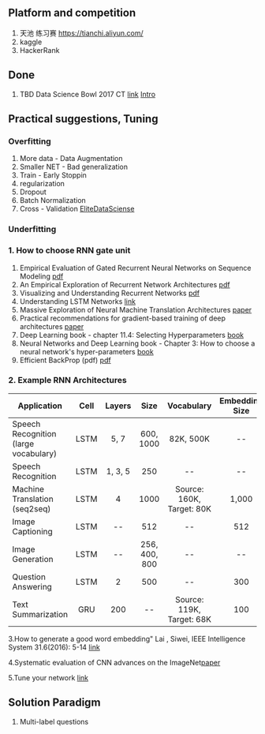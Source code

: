 ## Platform and competition

1. 天池 练习赛 https://tianchi.aliyun.com/
2. kaggle
3. HackerRank

## Done

1. TBD Data Science Bowl 2017 CT [link](https://www.kaggle.com/c/data-science-bowl-2017/kernels?sortBy=hotness&group=everyone&pageSize=20&competitionId=6004) [Intro](http://www.sohu.com/a/138840776_610300)

## Practical suggestions, Tuning

### Overfitting

1. More data - Data Augmentation
2. Smaller NET - Bad generalization 
3. Train - Early Stoppin
4. regularization
5. Dropout
6. Batch Normalization
7. Cross - Validation [EliteDataSciense](https://elitedatascience.com/machine-learning-iteration#micro)

### Underfitting


### 1. How to choose RNN gate unit  

1. Empirical Evaluation of Gated Recurrent Neural Networks on Sequence Modeling [pdf](http://proceedings.mlr.press/v37/jozefowicz15.pdf)
2. An Empirical Exploration of Recurrent Network Architectures [pdf](http://proceedings.mlr.press/v37/jozefowicz15.pdf)
3. Visualizing and Understanding Recurrent Networks [pdf](https://arxiv.org/abs/1506.02078)
4. Understanding LSTM Networks [link](https://colah.github.io/posts/2015-08-Understanding-LSTMs/)
5. Massive Exploration of Neural Machine Translation Architectures [paper](https://arxiv.org/abs/1703.03906v2)
6. Practical recommendations for gradient-based training of deep architectures [paper](https://arxiv.org/abs/1206.5533)
7. Deep Learning book - chapter 11.4: Selecting Hyperparameters [book](http://www.deeplearningbook.org/contents/guidelines.html)
8. Neural Networks and Deep Learning book - Chapter 3: How to choose a neural network's hyper-parameters [book](http://neuralnetworksanddeeplearning.com/chap3.html#how_to_choose_a_neural_network's_hyper-parameters) 
9. Efficient BackProp (pdf) [pdf](http://yann.lecun.com/exdb/publis/pdf/lecun-98b.pdf)

### 2. Example RNN Architectures

Application|Cell|Layers|Size|Vocabulary|Embedding Size|Learning Rate|paper
-|:-:|:-:|:-:|:-:|:-:|:-:|-:
Speech Recognition (large vocabulary)| LSTM| 5, 7| 600, 1000| 82K, 500K| --| --| [paper](https://arxiv.org/abs/1610.09975)
Speech Recognition| LSTM| 1, 3, 5| 250| --| --| 0.001| [paper](https://arxiv.org/abs/1303.5778 )
Machine Translation (seq2seq)| LSTM| 4| 1000| Source: 160K, Target: 80K| 1,000| --| [paper](https://arxiv.org/abs/1409.3215)
Image Captioning| LSTM| --| 512| --| 512| (fixed)| [paper](https://arxiv.org/abs/1411.4555)
Image Generation| LSTM| --| 256, 400, 800| --| --| --| [paper](https://arxiv.org/abs/1502.04623)
Question Answering| LSTM| 2| 500| --| 300| --| [paper](http://www.aclweb.org/anthology/P15-2116)
Text Summarization| GRU| 200| --| Source: 119K, Target: 68K| 100| 0.001| [paper](https://pdfs.semanticscholar.org/3fbc/45152f20403266b02c4c2adab26fb367522d.pdf)

3.How to generate a good word embedding" Lai , Siwei, IEEE Intelligence System 31.6(2016): 5-14 [link](https://arxiv.org/abs/1507.05523)

4.Systematic evaluation of CNN advances on the ImageNet[paper](https://arxiv.org/abs/1606.02228)

5.Tune your network [link](https://pcc.cs.byu.edu/2017/10/02/practical-advice-for-building-deep-neural-networks/) 

## Solution Paradigm
1. Multi-label questions